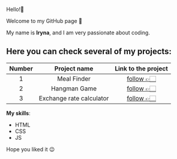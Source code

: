 
 Hello!👋

 Welcome to my GitHub page 🙂

 My name is __Iryna__, and I am very passionate about coding.

## Here you can check several of my **projects**:

|Number|Project name| Link to the project|
|  :---:    |  :---: | :-: |
| 1 | Meal Finder | [follow 👉🏻](https://irynaspyrydonova.github.io/VanillaJS_Meal_Finder/ )|
| 2 | Hangman Game | [follow 👉🏻](https://irynaspyrydonova.github.io/VanillaJS_hangman_game/) |
| 3 | Exchange rate calculator | [follow 👉🏻](https://irynaspyrydonova.github.io/VanillaJS_Exchange_calculator/) |



 **My skills**:

 * HTML
 * CSS
 * JS

Hope you liked it 😉

